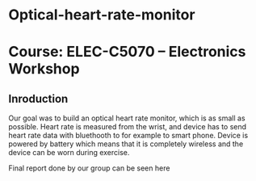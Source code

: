 # Optical-heart-rate-monitor
# Course: ELEC-C5070 – Electronics Workshop
## Inroduction
Our goal was to build an optical heart rate monitor, which is as small as possible. Heart rate is measured from the wrist, and device has to send heart rate data with bluethooth to for example to smart phone. Device is powered by battery which means that it is completely wireless and the device can be worn during exercise.

Final report done by our group can be seen here
